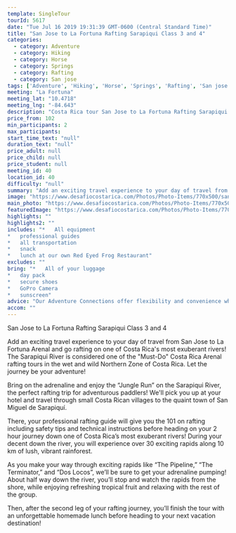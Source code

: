 ```yaml
---
template: SingleTour
tourId: 5617
date: "Tue Jul 16 2019 19:31:39 GMT-0600 (Central Standard Time)"
title: "San Jose to La Fortuna Rafting Sarapiqui Class 3 and 4"
categories: 
  - category: Adventure
  - category: Hiking
  - category: Horse
  - category: Springs
  - category: Rafting
  - category: San jose
tags: ['Adventure', 'Hiking', 'Horse', 'Springs', 'Rafting', 'San jose']
meeting: "La Fortuna"
meeting_lat: "10.4718"
meeting_lng: "-84.643"
description: "Costa Rica tour San Jose to La Fortuna Rafting Sarapiqui Class 3 and 4, id 5617"
price_from: 102
min_participants: 2
max_participants: 
start_time_text: "null"
duration_text: "null"
price_adult: null
price_child: null
price_student: null
meeting_id: 40
location_id: 40
difficulty: "null"
summary: "Add an exciting travel experience to your day of travel from San Jose to La Fortuna Arenal and go rafting on one of Costa Rica's most exuberant rivers! Rafting on the Sarapiqui River is considered one of the Must-Do Costa Rica tours in the wet and wild Northern Zone of Costa Rica according to Costa Rica Traveler magazine. Let the journey be your adventure!"
image: "https://www.desafiocostarica.com/Photos/Photo-Items/770x500/san-jose-to-from-la-fortuna---rafting-on-the-sarapiqui-river---class-3-4-3.jpg"
main_photo: "https://www.desafiocostarica.com/Photos/Photo-Items/770x500/san-jose-to-from-la-fortuna---rafting-on-the-sarapiqui-river---class-3-4-3.jpg"
featuredImage: "https://www.desafiocostarica.com/Photos/Photo-Items/770x500/san-jose-to-from-la-fortuna---rafting-on-the-sarapiqui-river---class-3-4-3.jpg"
highlights: ""
highlights2: ""
includes: "*   All equipment
*   professional guides
*   all transportation
*   snack
*   lunch at our own Red Eyed Frog Restaurant"
excludes: ""
bring: "*   All of your luggage
*   day pack
*   secure shoes
*   GoPro Camera
*   sunscreen"
advice: "Our Adventure Connections offer flexibility and convenience when traveling between the San José Metropolitan Area and the Arenal Volcano. We include pick-ups from nearly all San José major hotels and AirBnBs and there is no additional charge for pick-ups and drop-offs in Alajuela. You will love this Arenal Rafting tour! You can also choose to do the slightly-less-adventurous class 2-3 section for a Costa Rica rafting trip filled with whitewater and wildlife!"
accom: ""
---
```

San Jose to La Fortuna Rafting Sarapiqui Class 3 and 4

Add an exciting travel experience to your day of travel from San Jose to La Fortuna Arenal and go rafting on one of Costa Rica's most exuberant rivers! The Sarapiqui River is considered one of the "Must-Do" Costa Rica Arenal rafting tours in the wet and wild Northern Zone of Costa Rica. Let the journey be your adventure!

Bring on the adrenaline and enjoy the “Jungle Run” on the Sarapiqui River, the perfect rafting trip for adventurous paddlers! We'll pick you up at your hotel and travel through small Costa Rican villages to the quaint town of San Miguel de Sarapiquí.

There, your professional rafting guide will give you the 101 on rafting including safety tips and technical instructions before heading on your 2 hour journey down one of Costa Rica’s most exuberant rivers! During your decent down the river, you will experience over 30 exciting rapids along 10 km of lush, vibrant rainforest.

As you make your way through exciting rapids like “The Pipeline,” “The Terminator,” and “Dos Locos”, we’ll be sure to get your adrenaline pumping! About half way down the river, you’ll stop and watch the rapids from the shore, while enjoying refreshing tropical fruit and relaxing with the rest of the group.

Then, after the second leg of your rafting journey, you’ll finish the tour with an unforgettable homemade lunch before heading to your next vacation destination!